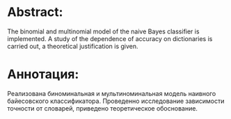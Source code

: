 # Abstract:

The binomial and multinomial model of the naive Bayes classifier is implemented. A study of the dependence of accuracy on dictionaries is carried out, a theoretical justification is given.


# Аннотация:

 Реализована биноминальная и мультиноминальная модель наивного байесовского классификатора. Проведенно исследование зависимости точности от словарей, приведено теоретическое обоснование.


